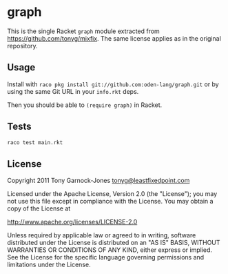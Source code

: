 # graph

This is the single Racket `graph` module extracted from
https://github.com/tonyg/mixfix. The same license
applies as in the original repository.

## Usage

Install with `raco pkg install git://github.com:oden-lang/graph.git` or by
using the same Git URL in your `info.rkt` deps.

Then you should be able to `(require graph)` in Racket.

## Tests

```bash
raco test main.rkt
```

## License

Copyright 2011 Tony Garnock-Jones <tonyg@leastfixedpoint.com>

Licensed under the Apache License, Version 2.0 (the "License");
you may not use this file except in compliance with the License.
You may obtain a copy of the License at

http://www.apache.org/licenses/LICENSE-2.0

Unless required by applicable law or agreed to in writing, software
distributed under the License is distributed on an "AS IS" BASIS,
WITHOUT WARRANTIES OR CONDITIONS OF ANY KIND, either express or implied.
See the License for the specific language governing permissions and
limitations under the License.
